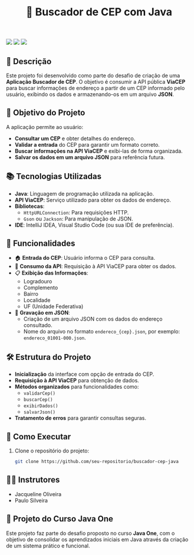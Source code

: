 <!DOCTYPE html>
<html lang="pt-br">
<head>
  <meta charset="UTF-8">
  <meta name="viewport" content="width=device-width, initial-scale=1.0">

</head>
<body>
  <header>
    <h1> 📍 Buscador de CEP com Java</h1>
  </header>
  <main>
    <div>
      <img src="https://img.shields.io/badge/Java-007396?style=for-the-badge&logo=java&logoColor=white">
      <img src="https://img.shields.io/badge/Oracle-F80000?style=for-the-badge&logo=oracle&logoColor=white">
      <img src="https://img.shields.io/badge/Alura-13294B?style=for-the-badge&logo=data:image/svg+xml;base64,...">
    </div>
</main>
</body>
</html>


## 📌 Descrição
Este projeto foi desenvolvido como parte do desafio de criação de uma **Aplicação Buscador de CEP**. O objetivo é consumir a API pública **ViaCEP** para buscar informações de endereço a partir de um CEP informado pelo usuário, exibindo os dados e armazenando-os em um arquivo **JSON**.

## 🚀 Objetivo do Projeto
A aplicação permite ao usuário:
- **Consultar um CEP** e obter detalhes do endereço.
- **Validar a entrada** do CEP para garantir um formato correto.
- **Buscar informações na API ViaCEP** e exibi-las de forma organizada.
- **Salvar os dados em um arquivo JSON** para referência futura.

## 📚 Tecnologias Utilizadas
- **Java**: Linguagem de programação utilizada na aplicação.
- **API ViaCEP**: Serviço utilizado para obter os dados de endereço.
- **Bibliotecas**:
  - `HttpURLConnection`: Para requisições HTTP.
  - `Gson` ou `Jackson`: Para manipulação de JSON.
- **IDE**: IntelliJ IDEA, Visual Studio Code (ou sua IDE de preferência).

## 🔧 Funcionalidades
- 🏠 **Entrada do CEP**: Usuário informa o CEP para consulta.
- 🔎 **Consumo da API**: Requisição à API ViaCEP para obter os dados.
- 📋 **Exibição das Informações**:
  - Logradouro
  - Complemento
  - Bairro
  - Localidade
  - UF (Unidade Federativa)
- 💾 **Gravação em JSON**:
  - Criação de um arquivo JSON com os dados do endereço consultado.
  - Nome do arquivo no formato `endereco_{cep}.json`, por exemplo: `endereco_01001-000.json`.

## 🛠️ Estrutura do Projeto
- **Inicialização** da interface com opção de entrada do CEP.
- **Requisição à API ViaCEP** para obtenção de dados.
- **Métodos organizados** para funcionalidades como:
  - `validarCep()`
  - `buscarCep()`
  - `exibirDados()`
  - `salvarJson()`
- **Tratamento de erros** para garantir consultas seguras.

## 📂 Como Executar
1. Clone o repositório do projeto:
   ```bash
   git clone https://github.com/seu-repositorio/buscador-cep-java

## 👨‍🏫 Instrutores
- Jacqueline Oliveira
- Paulo Silveira


## 🚀 Projeto do Curso Java One
Este projeto faz parte do desafio proposto no curso <strong>Java One</strong>, com o objetivo de consolidar os aprendizados iniciais em Java através da criação de um sistema prático e funcional.
